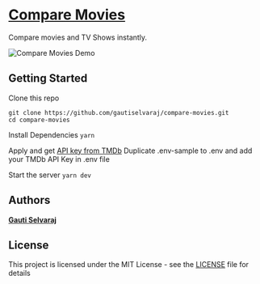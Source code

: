 # [Compare Movies](https://www.comparemovies.info)

Compare movies and TV Shows instantly.

![Compare Movies Demo](compare-movies-demo.gif)

## Getting Started

Clone this repo

```
git clone https://github.com/gautiselvaraj/compare-movies.git
cd compare-movies
```

Install Dependencies
```yarn```

Apply and get [API key from TMDb](https://www.themoviedb.org/settings/api)
Duplicate .env-sample to .env and add your TMDb API Key in .env file

Start the server
```yarn dev```

## Authors

**[Gauti Selvaraj](https://www.gauti.info)**

## License

This project is licensed under the MIT License - see the [LICENSE](LICENSE) file for details
